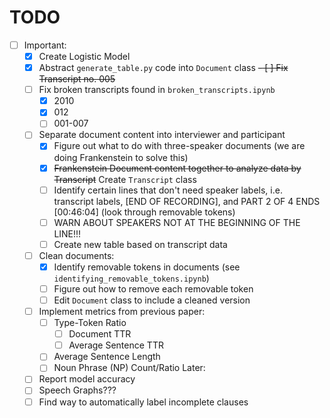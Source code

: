 # TODO

- [ ] Important:
  - [x] Create Logistic Model
  - [x] Abstract `generate_table.py` code into `Document` class
  ~~- [ ] Fix Transcript no. 005~~
  - [ ] Fix broken transcripts found in `broken_transcripts.ipynb`
    - [x] 2010
    - [x] 012
    - [ ] 001-007
  - [ ] Separate document content into interviewer and participant
    - [x] Figure out what to do with three-speaker documents (we are doing Frankenstein to solve this)
    - [x] ~~Frankenstein Document content together to analyze data by Transcript~~ Create `Transcript` class
    - [ ] Identify certain lines that don't need speaker labels, i.e. transcript labels, [END OF RECORDING], and PART 2 OF 4 ENDS [00:46:04] (look through removable tokens)
    - [ ] WARN ABOUT SPEAKERS NOT AT THE BEGINNING OF THE LINE!!!
    - [ ] Create new table based on transcript data
  - [ ] Clean documents:
    - [x] Identify removable tokens in documents (see `identifying_removable_tokens.ipynb`)
    - [ ] Figure out how to remove each removable token
    - [ ] Edit `Document` class to include a cleaned version
  - [ ] Implement metrics from previous paper:
    - [ ] Type-Token Ratio
      - [ ] Document TTR
      - [ ] Average Sentence TTR
    - [ ] Average Sentence Length
    - [ ] Noun Phrase (NP) Count/Ratio
Later:
  - [ ] Report model accuracy
  - [ ] Speech Graphs???
  - [ ] Find way to automatically label incomplete clauses
